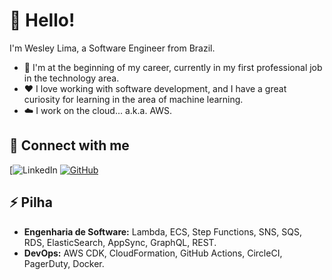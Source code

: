 # 👋 Hello!

I'm Wesley Lima, a Software Engineer from Brazil. 

* 🔭 I'm at the beginning of my career, currently in my first professional job in the technology area. 
* ❤️ I love working with software development, and I have a great curiosity for learning in the area of ​​machine learning.
* ☁️ I work on the cloud... a.k.a. AWS.

## 🔗 Connect with me
[![LinkedIn](https://www.linkedin.com/in/wesley-lima-244405251/)
[![GitHub](https://img.shields.io/badge/github-%23121011.svg?style=for-the-badge&logo=github&logoColor=white)](https://github.com/R2DWess)

## ⚡ Pilha

* **Engenharia de Software:** Lambda, ECS, Step Functions, SNS, SQS, RDS, ElasticSearch, AppSync, GraphQL, REST.
* **DevOps:** AWS CDK, CloudFormation, GitHub Actions, CircleCI, PagerDuty, Docker.
